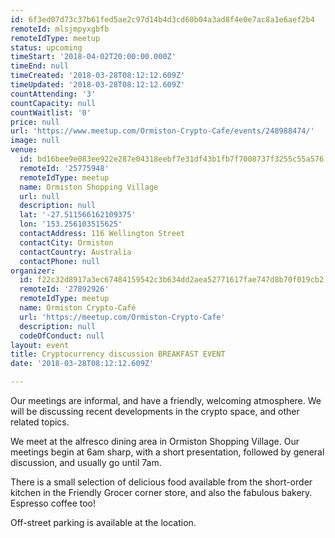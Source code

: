```yaml
---
id: 6f3ed07d73c37b61fed5ae2c97d14b4d3cd60b04a3ad8f4e0e7ac8a1e6aef2b4
remoteId: mlsjmpyxgbfb
remoteIdType: meetup
status: upcoming
timeStart: '2018-04-02T20:00:00.000Z'
timeEnd: null
timeCreated: '2018-03-28T08:12:12.609Z'
timeUpdated: '2018-03-28T08:12:12.609Z'
countAttending: '3'
countCapacity: null
countWaitlist: '0'
price: null
url: 'https://www.meetup.com/Ormiston-Crypto-Cafe/events/248988474/'
image: null
venue:
  id: bd16bee9e083ee922e287e04318eebf7e31df43b1fb7f7008737f3255c55a576
  remoteId: '25775948'
  remoteIdType: meetup
  name: Ormiston Shopping Village
  url: null
  description: null
  lat: '-27.511566162109375'
  lon: '153.256103515625'
  contactAddress: 116 Wellington Street
  contactCity: Ormiston
  contactCountry: Australia
  contactPhone: null
organizer:
  id: f22c32d8917a3ec67484159542c3b634dd2aea52771617fae747d8b70f019cb2
  remoteId: '27892926'
  remoteIdType: meetup
  name: Ormiston Crypto-Café
  url: 'https://meetup.com/Ormiston-Crypto-Cafe'
  description: null
  codeOfConduct: null
layout: event
title: Cryptocurrency discussion BREAKFAST EVENT
date: '2018-03-28T08:12:12.609Z'

---
```

<p>Our meetings are informal, and have a friendly, welcoming atmosphere. We will be discussing recent developments in the crypto space, and other related topics.</p> <p>We meet at the alfresco dining area in Ormiston Shopping Village. Our meetings begin at 6am sharp, with a short presentation, followed by general discussion, and usually go until 7am.</p> <p>There is a small selection of delicious food available from the short-order kitchen in the Friendly Grocer corner store, and also the fabulous bakery. Espresso coffee too!</p> <p>Off-street parking is available at the location.</p>
